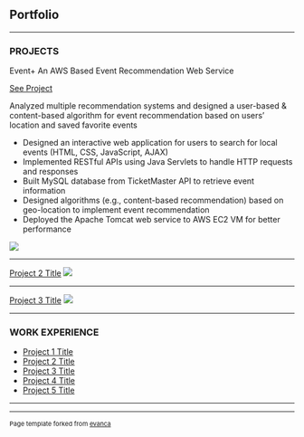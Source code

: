 ## Portfolio

---

### PROJECTS

Event+ An AWS Based Event Recommendation Web Service

[See Project](http://18.191.160.215/Jupiter)

Analyzed multiple recommendation systems and designed a user-based & content-based algorithm for event recommendation based on users’ location and saved favorite events 

- Designed an interactive web application for users to search for local events (HTML, CSS, JavaScript, AJAX)
- Implemented RESTful APIs using Java Servlets to handle HTTP requests and responses
- Built MySQL database from TicketMaster API to retrieve event information
- Designed algorithms (e.g., content-based recommendation) based on geo-location to implement event recommendation 
- Deployed the Apache Tomcat web service to AWS EC2 VM for better performance
<img src="https://43pmym3mgkd444bgoi2civub-wpengine.netdna-ssl.com/wp-content/uploads/2020/09/autumn-leaves-scaled.jpg"/>

---
[Project 2 Title](/pdf/sample_presentation.pdf)
<img src="images/dummy_thumbnail.jpg?raw=true"/>

---
[Project 3 Title](http://example.com/)
<img src="images/dummy_thumbnail.jpg?raw=true"/>

---

### WORK EXPERIENCE

- [Project 1 Title](http://example.com/)
- [Project 2 Title](http://example.com/)
- [Project 3 Title](http://example.com/)
- [Project 4 Title](http://example.com/)
- [Project 5 Title](http://example.com/)

---




---
<p style="font-size:11px">Page template forked from <a href="https://github.com/evanca/quick-portfolio">evanca</a></p>
<!-- Remove above link if you don't want to attibute -->
